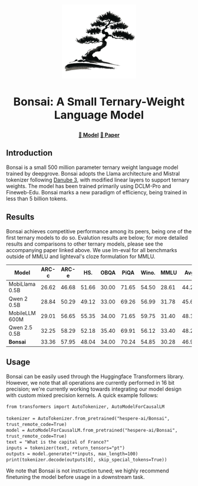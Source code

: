 <!-- markdownlint-disable first-line-h1 -->
<!-- markdownlint-disable html -->
<!-- markdownlint-disable no-duplicate-header -->
<p align="center">
  <img src="figs/bonsai.png" width="200" alt="Bonsai Logo">

<h3 align="center" style="font-size: 30px">Bonsai: A Small Ternary-Weight Language Model</h3>
</p>

<div align="center" style="line-height: 1;">
  <a href="https://huggingface.co/deepgrove/Bonsai"><b>🤗 Model</b></a> 
  <a href="https://github.com/deepgrove-ai/Bonsai/tree/main/paper/Bonsai.pdf"><b>📄 Paper</b></a> 
</div>



<!-- # Bonsai -->

## Introduction

Bonsai is a small 500 million parameter ternary weight language model trained by deepgrove. Bonsai adopts the Llama architecture and Mistral tokenizer following [Danube 3](https://arxiv.org/pdf/2407.09276v1), with modified linear layers to support ternary weights. The model has been trained primarily using DCLM-Pro and Fineweb-Edu. Bonsai marks a new paradigm of efficiency, being trained in less than 5 billion tokens.

## Results

Bonsai achieves competitive performance among its peers, being one of the first ternary models to do so. Evalution results are below; for more detailed results and comparisons to other ternary models, please see the accompanying paper linked above. We use lm-eval for all benchmarks outside of MMLU and lighteval's cloze formulation for MMLU.

<div align="center">

| Model | ARC-c | ARC-e | HS. | OBQA | PiQA | Wino. | MMLU | Avg |
|-------|--------|--------|------|-------|-------|--------|-------|-----|
| MobiLlama 0.5B | 26.62 | 46.68 | 51.66 | 30.00 | 71.65 | 54.50 | 28.61 | 44.25 |
| Qwen 2 0.5B | 28.84 | 50.29 | 49.12 | 33.00 | 69.26 | 56.99 | 31.78 | 45.61 |
| MobileLLM 600M | 29.01 | 56.65 | 55.35 | 34.00 | 71.65 | 59.75 | 31.40 | 48.13 |
| Qwen 2.5 0.5B | 32.25 | 58.29 | 52.18 | 35.40 | 69.91 | 56.12 | 33.40 | 48.22 |
| **Bonsai** | 33.36 | 57.95 | 48.04 | 34.00 | 70.24 | 54.85 | 30.28 | 46.96 |

</div>

## Usage
Bonsai can be easily used through the Huggingface Transformers library. However, we note that all operations are currently performed in 16 bit precision; we're currently working towards integrating our model design with custom mixed precision kernels. A quick example follows:

```{python}
from transformers import AutoTokenizer, AutoModelForCausalLM

tokenizer = AutoTokenizer.from_pretrained("hespere-ai/Bonsai", trust_remote_code=True)
model = AutoModelForCausalLM.from_pretrained("hespere-ai/Bonsai", trust_remote_code=True)
text = "What is the capital of France?"
inputs = tokenizer(text, return_tensors="pt")
outputs = model.generate(**inputs, max_length=100)
print(tokenizer.decode(outputs[0], skip_special_tokens=True))
```
We note that Bonsai is not instruction tuned; we highly recommend finetuning the model before usage in a downstream task.


